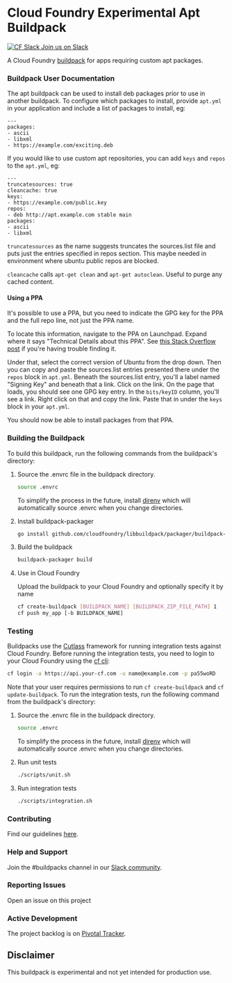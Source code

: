 # Cloud Foundry Experimental Apt Buildpack

[![CF Slack](https://www.google.com/s2/favicons?domain=www.slack.com) Join us on Slack](https://cloudfoundry.slack.com/messages/buildpacks/)

A Cloud Foundry [buildpack](http://docs.cloudfoundry.org/buildpacks/) for apps requiring custom apt packages.


### Buildpack User Documentation

The apt buildpack can be used to install deb packages prior to use in another buildpack. To configure which packages to install, provide `apt.yml` in your application and include a list of packages to install, eg:

```
---
packages:
- ascii
- libxml
- https://example.com/exciting.deb
```

If you would like to use custom apt repositories, you can add `keys` and `repos` to the `apt.yml`, eg:

```
---
truncatesources: true
cleancache: true
keys:
- https://example.com/public.key
repos:
- deb http://apt.example.com stable main
packages:
- ascii
- libxml
```
`truncatesources` as the name suggests truncates the sources.list file and puts just the entries specified in repos section. 
This maybe needed in environment where ubuntu public repos are blocked.

`cleancache` calls `apt-get clean` and `apt-get autoclean`. Useful to purge any cached content.

#### Using a PPA

It's possible to use a PPA, but you need to indicate the GPG key for the PPA and the full repo line, not just the PPA name.  

To locate this information, navigate to the PPA on Launchpad.  Expand where it says "Technical Details about this PPA".  See [this Stack Overflow post](https://askubuntu.com/questions/496495/can-a-ppa-repository-be-added-to-etc-apt-source-list#496529) if you're having trouble finding it.

Under that, select the correct version of Ubuntu from the drop down.  Then you can copy and paste the sources.list entries presented there under the `repos` block in `apt.yml`.  Beneath the sources.list entry, you'll a label named "Signing Key" and beneath that a link.  Click on the link.  On the page that loads, you should see one GPG key entry.  In the `bits/keyID` column, you'll see a link.  Right click on that and copy the link.  Paste that in under the `keys` block in your `apt.yml`.

You should now be able to install packages from that PPA.

### Building the Buildpack

To build this buildpack, run the following commands from the buildpack's directory:

1. Source the .envrc file in the buildpack directory.

   ```bash
   source .envrc
   ```
   To simplify the process in the future, install [direnv](https://direnv.net/) which will automatically source .envrc when you change directories.

1. Install buildpack-packager

    ```bash
    go install github.com/cloudfoundry/libbuildpack/packager/buildpack-packager
    ```

1. Build the buildpack

    ```bash
    buildpack-packager build
    ```

1. Use in Cloud Foundry

   Upload the buildpack to your Cloud Foundry and optionally specify it by name

    ```bash
    cf create-buildpack [BUILDPACK_NAME] [BUILDPACK_ZIP_FILE_PATH] 1
    cf push my_app [-b BUILDPACK_NAME]
    ```

### Testing

Buildpacks use the [Cutlass](https://github.com/cloudfoundry/libbuildpack/tree/master/cutlass) framework for running integration tests against Cloud Foundry. Before running the integration tests, you need to login to your Cloud Foundry using the [cf cli](https://github.com/cloudfoundry/cli):

 ```bash
 cf login -a https://api.your-cf.com -u name@example.com -p pa55woRD
 ```

Note that your user requires permissions to run `cf create-buildpack` and `cf update-buildpack`. To run the integration tests, run the following command from the buildpack's directory:

1. Source the .envrc file in the buildpack directory.

   ```bash
   source .envrc
   ```
   To simplify the process in the future, install [direnv](https://direnv.net/) which will automatically source .envrc when you change directories.

1. Run unit tests

    ```bash
    ./scripts/unit.sh
    ```

1. Run integration tests

    ```bash
    ./scripts/integration.sh
    ```

### Contributing

Find our guidelines [here](./CONTRIBUTING.md).

### Help and Support

Join the #buildpacks channel in our [Slack community](http://slack.cloudfoundry.org/).

### Reporting Issues

Open an issue on this project

### Active Development

The project backlog is on [Pivotal Tracker](https://www.pivotaltracker.com/projects/1042066).

## Disclaimer

This buildpack is experimental and not yet intended for production use.


